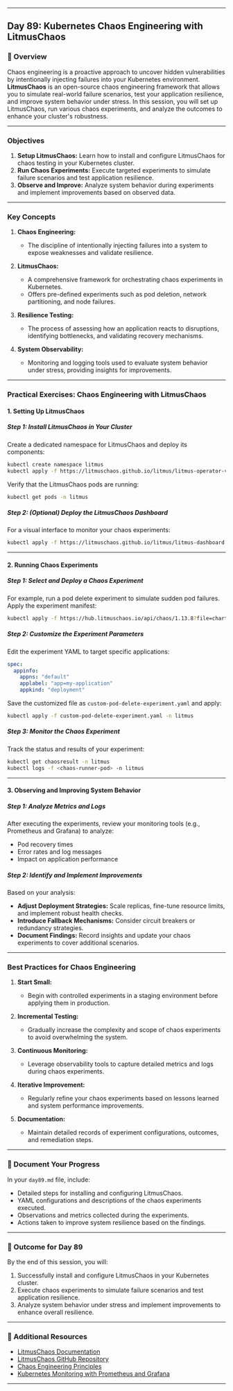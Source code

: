 ﻿---

## Day 89: Kubernetes Chaos Engineering with LitmusChaos

### 📘 Overview

Chaos engineering is a proactive approach to uncover hidden vulnerabilities by intentionally injecting failures into your Kubernetes environment. **LitmusChaos** is an open-source chaos engineering framework that allows you to simulate real-world failure scenarios, test your application resilience, and improve system behavior under stress. In this session, you will set up LitmusChaos, run various chaos experiments, and analyze the outcomes to enhance your cluster's robustness.

---

### Objectives

1. **Setup LitmusChaos:** Learn how to install and configure LitmusChaos for chaos testing in your Kubernetes cluster.
2. **Run Chaos Experiments:** Execute targeted experiments to simulate failure scenarios and test application resilience.
3. **Observe and Improve:** Analyze system behavior during experiments and implement improvements based on observed data.

---

### Key Concepts

1. **Chaos Engineering:**  
   - The discipline of intentionally injecting failures into a system to expose weaknesses and validate resilience.

2. **LitmusChaos:**  
   - A comprehensive framework for orchestrating chaos experiments in Kubernetes.
   - Offers pre-defined experiments such as pod deletion, network partitioning, and node failures.

3. **Resilience Testing:**  
   - The process of assessing how an application reacts to disruptions, identifying bottlenecks, and validating recovery mechanisms.

4. **System Observability:**  
   - Monitoring and logging tools used to evaluate system behavior under stress, providing insights for improvements.

---


### Practical Exercises: Chaos Engineering with LitmusChaos

#### 1. Setting Up LitmusChaos

##### Step 1: Install LitmusChaos in Your Cluster
Create a dedicated namespace for LitmusChaos and deploy its components:
```bash
kubectl create namespace litmus
kubectl apply -f https://litmuschaos.github.io/litmus/litmus-operator-v1.13.8.yaml -n litmus
```

Verify that the LitmusChaos pods are running:
```bash
kubectl get pods -n litmus
```

##### Step 2: (Optional) Deploy the LitmusChaos Dashboard
For a visual interface to monitor your chaos experiments:
```bash
kubectl apply -f https://litmuschaos.github.io/litmus/litmus-dashboard.yaml -n litmus
```

---

#### 2. Running Chaos Experiments

##### Step 1: Select and Deploy a Chaos Experiment
For example, run a pod delete experiment to simulate sudden pod failures. Apply the experiment manifest:
```bash
kubectl apply -f https://hub.litmuschaos.io/api/chaos/1.13.8?file=charts/generic/pod-delete/experiment.yaml -n litmus
```

##### Step 2: Customize the Experiment Parameters
Edit the experiment YAML to target specific applications:
```yaml
spec:
  appinfo:
    appns: "default"
    applabel: "app=my-application"
    appkind: "deployment"
```
Save the customized file as `custom-pod-delete-experiment.yaml` and apply:
```bash
kubectl apply -f custom-pod-delete-experiment.yaml -n litmus
```

##### Step 3: Monitor the Chaos Experiment
Track the status and results of your experiment:
```bash
kubectl get chaosresult -n litmus
kubectl logs -f <chaos-runner-pod> -n litmus
```

---

#### 3. Observing and Improving System Behavior

##### Step 1: Analyze Metrics and Logs
After executing the experiments, review your monitoring tools (e.g., Prometheus and Grafana) to analyze:
- Pod recovery times
- Error rates and log messages
- Impact on application performance

##### Step 2: Identify and Implement Improvements
Based on your analysis:
- **Adjust Deployment Strategies:** Scale replicas, fine-tune resource limits, and implement robust health checks.
- **Introduce Fallback Mechanisms:** Consider circuit breakers or redundancy strategies.
- **Document Findings:** Record insights and update your chaos experiments to cover additional scenarios.

---


### Best Practices for Chaos Engineering

1. **Start Small:**  
   - Begin with controlled experiments in a staging environment before applying them in production.

2. **Incremental Testing:**  
   - Gradually increase the complexity and scope of chaos experiments to avoid overwhelming the system.

3. **Continuous Monitoring:**  
   - Leverage observability tools to capture detailed metrics and logs during chaos experiments.

4. **Iterative Improvement:**  
   - Regularly refine your chaos experiments based on lessons learned and system performance improvements.

5. **Documentation:**  
   - Maintain detailed records of experiment configurations, outcomes, and remediation steps.

---


### 📝 Document Your Progress

In your `day89.md` file, include:
- Detailed steps for installing and configuring LitmusChaos.
- YAML configurations and descriptions of the chaos experiments executed.
- Observations and metrics collected during the experiments.
- Actions taken to improve system resilience based on the findings.

---

### 🎯 Outcome for Day 89

By the end of this session, you will:
1. Successfully install and configure LitmusChaos in your Kubernetes cluster.
2. Execute chaos experiments to simulate failure scenarios and test application resilience.
3. Analyze system behavior under stress and implement improvements to enhance overall resilience.

---

### 🔗 Additional Resources

- [LitmusChaos Documentation](https://litmuschaos.io/docs/)
- [LitmusChaos GitHub Repository](https://github.com/litmuschaos/litmus)
- [Chaos Engineering Principles](https://principlesofchaos.org/)
- [Kubernetes Monitoring with Prometheus and Grafana](https://prometheus.io/docs/introduction/overview/)

---
